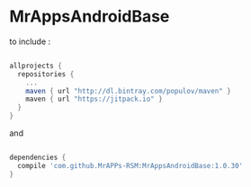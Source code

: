 # MrAppsAndroidBase

to include :

```gradle

allprojects {
  repositories {
    ...
    maven { url "http://dl.bintray.com/populov/maven" }
    maven { url "https://jitpack.io" }
  }
}
```

and

``` gradle

dependencies {
  compile 'com.github.MrAPPs-RSM:MrAppsAndroidBase:1.0.30'
}
```
